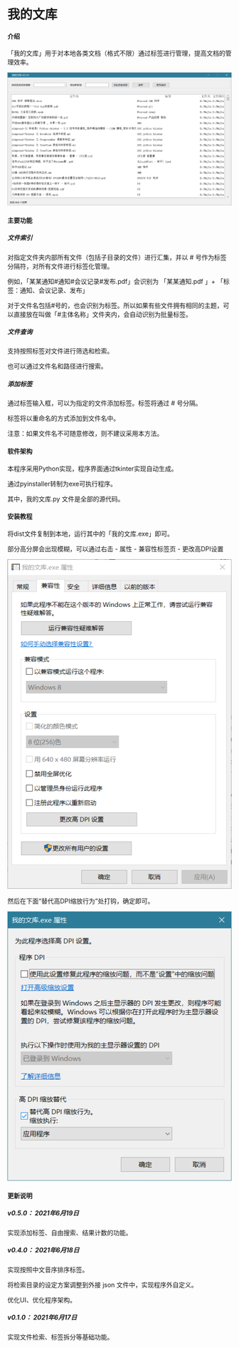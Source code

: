 # 我的文库



#### 介绍

「我的文库」用于对本地各类文档（格式不限）通过标签进行管理，提高文档的管理效率。

![image-20210620113000923](_img/image-20210620113000923-1624159802338.png)



#### 主要功能



##### 文件索引

对指定文件夹内部所有文件（包括子目录的文件）进行汇集，并以 # 号作为标签分隔符，对所有文件进行标签化管理。

例如，「某某通知#通知#会议记录#发布.pdf」会识别为 「某某通知.pdf 」+ 「标签：通知、会议记录、发布」

对于文件名包括#号的，也会识别为标签。所以如果有些文件拥有相同的主题，可以直接放在叫做「#主体名称」文件夹内，会自动识别为批量标签。



##### 文件查询

支持按照标签对文件进行筛选和检索。

也可以通过文件名和路径进行搜索。



##### 添加标签

通过标签输入框，可以为指定的文件添加标签。标签将通过 # 号分隔。

标签将以重命名的方式添加到文件名中。

注意：如果文件名不可随意修改，则不建议采用本方法。



#### 软件架构



本程序采用Python实现，程序界面通过tkinter实现自动生成。

通过pyinstaller转制为exe可执行程序。

其中，我的文库.py 文件是全部的源代码。



#### 安装教程



将dist文件复制到本地，运行其中的「我的文库.exe」即可。

部分高分屏会出现模糊，可以通过右击 - 属性 - 兼容性标签页 - 更改高DPI设置

![image-20210620112912083](_img/image-20210620112912083-1624159754431.png)

然后在下面“替代高DPI缩放行为”处打钩，确定即可。

![image-20210620112928566](_img/image-20210620112928566-1624159770944.png)



#### 更新说明

##### v0.5.0： 2021年6月19日

实现添加标签、自由搜索、结果计数的功能。



##### v0.4.0： 2021年6月18日

实现按照中文音序排序标签。

将检索目录的设定方案调整到外接 json 文件中，实现程序外自定义。

优化UI、优化程序架构。



##### v0.1.0： 2021年6月17日

实现文件检索、标签拆分等基础功能。
